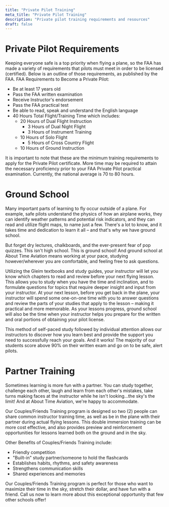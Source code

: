 ```yaml
---
title: "Private Pilot Training"
meta_title: "Private Pilot Training"
description: "Private pilot training requirements and resources"
draft: false
---
```


# Private Pilot Requirements

Keeping everyone safe is a top priority when flying a plane, so the FAA has made a variety of requirements that pilots must meet in order to be licensed (certified). Below is an outline of those requirements, as published by the FAA.
FAA Requirements to Become a Private Pilot:

- Be at least 17 years old
- Pass the FAA written examination
- Receive Instructor's endorsement
- Pass the FAA practical test
- Be able to read, speak and understand the English language
- 40 Hours Total Flight/Training Time which includes:
  - 20 Hours of Dual Flight Instruction
    - 3 Hours of Dual Night Flight
    - 3 Hours of Instrument Training
  - 10 Hours of Solo Flight
    - 5 Hours of Cross Country Flight
  - 10 Hours of Ground Instruction

It is important to note that these are the minimum training requirements to apply for the Private Pilot certificate. More time may be required to attain the necessary proficiency prior to your FAA Private Pilot practical examination. Currently, the national average is 70 to 80 hours.

# Ground School

Many important parts of learning to fly occur outside of a plane. For example, safe pilots understand the physics of how an airplane works, they can identify weather patterns and potential risk indicators, and they can read and utilize flight maps, to name just a few. There's a lot to know, and it takes time and dedication to learn it all – and that's why we have ground school.

But forget dry lectures, chalkboards, and the ever-present fear of pop quizzes. This isn't high school. This is ground school! And ground school at About Time Aviation means working at your pace, studying however/wherever you are comfortable, and feeling free to ask questions.

Utilizing the Gleim textbooks and study guides, your instructor will let you know which chapters to read and review before your next flying lesson. This allows you to study when you have the time and inclination, and to formulate questions for topics that require deeper insight and input from your instructor. At your next lesson, before you get back in the plane, your instructor will spend some one-on-one time with you to answer questions and review the parts of your studies that apply to the lesson – making it practical and more memorable. As your lessons progress, ground school will also be the time when your instructor helps you prepare for the written and oral portions of obtaining your pilot license.

This method of self-paced study followed by individual attention allows our instructors to discover how you learn best and provide the support you need to successfully reach your goals. And it works! The majority of our students score above 90% on their written exam and go on to be safe, alert pilots.

# Partner Training

Sometimes learning is more fun with a partner. You can study together, challenge each other, laugh and learn from each other's mistakes, take turns making faces at the instructor while he isn't looking…the sky's the limit! And at About Time Aviation, we're happy to accommodate.

Our Couples/Friends Training program is designed so two (2) people can share common instructor training time, as well as be in the plane with their partner during actual flying lessons. This double immersion training can be more cost effective, and also provides preview and reinforcement opportunities for lessons learned both on the ground and in the sky.

Other Benefits of Couples/Friends Training include:

- Friendly competition
- "Built-in" study partner/someone to hold the flashcards
- Establishes habits, rhythms, and safety awareness
- Strengthens communication skills
- Shared experiences and memories


Our Couples/Friends Training program is perfect for those who want to maximize their time in the sky, stretch their dollar, and have fun with a friend. Call us now to learn more about this exceptional opportunity that few other schools offer!